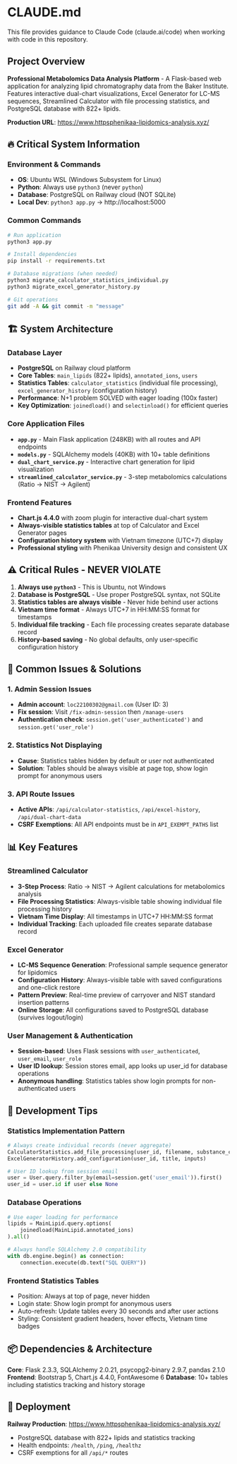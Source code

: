 # CLAUDE.md

This file provides guidance to Claude Code (claude.ai/code) when working with code in this repository.

## Project Overview

**Professional Metabolomics Data Analysis Platform** - A Flask-based web application for analyzing lipid chromatography data from the Baker Institute. Features interactive dual-chart visualizations, Excel Generator for LC-MS sequences, Streamlined Calculator with file processing statistics, and PostgreSQL database with 822+ lipids.

**Production URL**: https://www.httpsphenikaa-lipidomics-analysis.xyz/

## 🔥 Critical System Information

### **Environment & Commands**
- **OS**: Ubuntu WSL (Windows Subsystem for Linux)  
- **Python**: Always use `python3` (never `python`)
- **Database**: PostgreSQL on Railway cloud (NOT SQLite)
- **Local Dev**: `python3 app.py` → http://localhost:5000

### **Common Commands**
```bash
# Run application
python3 app.py

# Install dependencies
pip install -r requirements.txt

# Database migrations (when needed)
python3 migrate_calculator_statistics_individual.py
python3 migrate_excel_generator_history.py

# Git operations
git add -A && git commit -m "message"
```

## 🏗️ System Architecture

### **Database Layer**
- **PostgreSQL** on Railway cloud platform
- **Core Tables**: `main_lipids` (822+ lipids), `annotated_ions`, `users`
- **Statistics Tables**: `calculator_statistics` (individual file processing), `excel_generator_history` (configuration history)
- **Performance**: N+1 problem SOLVED with eager loading (100x faster)
- **Key Optimization**: `joinedload()` and `selectinload()` for efficient queries

### **Core Application Files**
- **`app.py`** - Main Flask application (248KB) with all routes and API endpoints
- **`models.py`** - SQLAlchemy models (40KB) with 10+ table definitions
- **`dual_chart_service.py`** - Interactive chart generation for lipid visualization
- **`streamlined_calculator_service.py`** - 3-step metabolomics calculations (Ratio → NIST → Agilent)

### **Frontend Features**
- **Chart.js 4.4.0** with zoom plugin for interactive dual-chart system
- **Always-visible statistics tables** at top of Calculator and Excel Generator pages
- **Configuration history system** with Vietnam timezone (UTC+7) display
- **Professional styling** with Phenikaa University design and consistent UX

## ⚠️ Critical Rules - NEVER VIOLATE

1. **Always use `python3`** - This is Ubuntu, not Windows
2. **Database is PostgreSQL** - Use proper PostgreSQL syntax, not SQLite
3. **Statistics tables are always visible** - Never hide behind user actions
4. **Vietnam time format** - Always UTC+7 in HH:MM:SS format for timestamps
5. **Individual file tracking** - Each file processing creates separate database record
6. **History-based saving** - No global defaults, only user-specific configuration history

## 🚨 Common Issues & Solutions

### **1. Admin Session Issues**
- **Admin account**: `loc22100302@gmail.com` (User ID: 3)
- **Fix session**: Visit `/fix-admin-session` then `/manage-users`
- **Authentication check**: `session.get('user_authenticated')` and `session.get('user_role')`

### **2. Statistics Not Displaying**
- **Cause**: Statistics tables hidden by default or user not authenticated
- **Solution**: Tables should be always visible at page top, show login prompt for anonymous users

### **3. API Route Issues**
- **Active APIs**: `/api/calculator-statistics`, `/api/excel-history`, `/api/dual-chart-data`
- **CSRF Exemptions**: All API endpoints must be in `API_EXEMPT_PATHS` list

## 📊 Key Features

### **Streamlined Calculator**
- **3-Step Process**: Ratio → NIST → Agilent calculations for metabolomics analysis
- **File Processing Statistics**: Always-visible table showing individual file processing history
- **Vietnam Time Display**: All timestamps in UTC+7 HH:MM:SS format
- **Individual Tracking**: Each uploaded file creates separate database record

### **Excel Generator**
- **LC-MS Sequence Generation**: Professional sample sequence generator for lipidomics
- **Configuration History**: Always-visible table with saved configurations and one-click restore
- **Pattern Preview**: Real-time preview of carryover and NIST standard insertion patterns
- **Online Storage**: All configurations saved to PostgreSQL database (survives logout/login)

### **User Management & Authentication**
- **Session-based**: Uses Flask sessions with `user_authenticated`, `user_email`, `user_role`
- **User ID lookup**: Session stores email, app looks up user_id for database operations
- **Anonymous handling**: Statistics tables show login prompts for non-authenticated users

## 🔧 Development Tips

### **Statistics Implementation Pattern**
```python
# Always create individual records (never aggregate)
CalculatorStatistics.add_file_processing(user_id, filename, substance_count)
ExcelGeneratorHistory.add_configuration(user_id, title, inputs)

# User ID lookup from session email
user = User.query.filter_by(email=session.get('user_email')).first()
user_id = user.id if user else None
```

### **Database Operations**
```python
# Use eager loading for performance
lipids = MainLipid.query.options(
    joinedload(MainLipid.annotated_ions)
).all()

# Always handle SQLAlchemy 2.0 compatibility
with db.engine.begin() as connection:
    connection.execute(db.text("SQL QUERY"))
```

### **Frontend Statistics Tables**
- Position: Always at top of page, never hidden
- Login state: Show login prompt for anonymous users
- Auto-refresh: Update tables every 30 seconds and after user actions
- Styling: Consistent gradient headers, hover effects, Vietnam time badges

## 📦 Dependencies & Architecture

**Core**: Flask 2.3.3, SQLAlchemy 2.0.21, psycopg2-binary 2.9.7, pandas 2.1.0
**Frontend**: Bootstrap 5, Chart.js 4.4.0, FontAwesome 6
**Database**: 10+ tables including statistics tracking and history storage

## 🚀 Deployment

**Railway Production**: https://www.httpsphenikaa-lipidomics-analysis.xyz/
- PostgreSQL database with 822+ lipids and statistics tracking
- Health endpoints: `/health`, `/ping`, `/healthz`
- CSRF exemptions for all `/api/*` routes